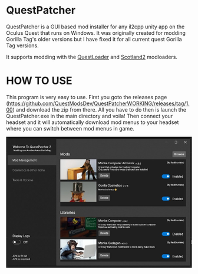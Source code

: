 # QuestPatcher

QuestPatcher is a GUI based mod installer for any il2cpp unity app on the Oculus Quest that runs on Windows.
It was originally created for modding Gorilla Tag's older versions but I have fixed it for all current quest Gorilla Tag versions.

It supports modding with the [QuestLoader](https://github.com/sc2ad/QuestLoader/) and [Scotland2](https://github.com/sc2ad/Scotland2) modloaders.

# HOW TO USE

This program is very easy to use. First you goto the releases page (https://github.com/QuestModsDev/QuestPatcherWORKING/releases/tag/1.00) and download the zip from there. All you have to do then is launch the QuestPatcher.exe in the main directory and voila! Then connect your headset and it will automatically download mod menus to your headset where you can switch between mod menus in game.

![gui](https://raw.githubusercontent.com/QuestModsDev/QuestPatcherWORKING/refs/heads/main/1.jpg)
